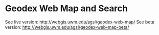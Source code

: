 # Geodex Web Map and Search
See live version: http://webgis.uwm.edu/agsl/geodex-web-map/
See beta version: http://webgis.uwm.edu/agsl/geodex-web-map-beta/